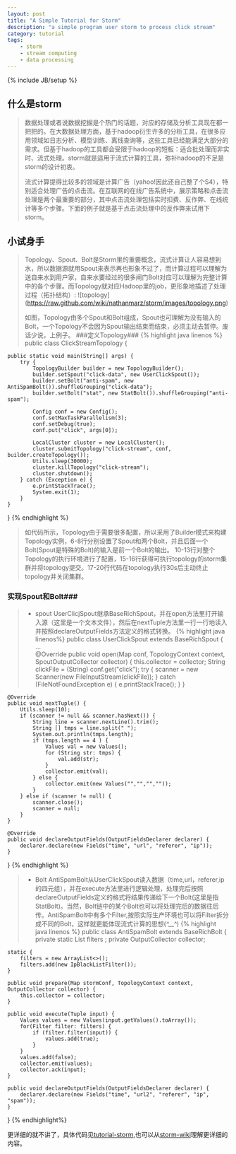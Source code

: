 ```yaml
---
layout: post
title: "A Simple Tutorial for Storm"
description: "a simple program user storm to process click stream"
category: tutorial 
tags: 
    - storm
    - stream computing
    - data processing 
---
```

{% include JB/setup %}
## 什么是storm ##
> 数据处理或者说数据挖掘是个热门的话题，对应的存储及分析工具现在都一把把的。在大数据处理方面，基于hadoop衍生许多的分析工具，在很多应用领域如日志分析、模型训练、离线查询等，这些工具已经能满足大部分的需求。但基于hadoop的工具都会受限于hadoop的短板：适合批处理而非实时、流式处理。storm就是适用于流式计算的工具，弥补hadoop的不足是storm的设计初衷。
>
>流式计算提得比较多的领域是计算广告（yahoo!因此还自己整了个S4），特别适合处理广告的点击流。在互联网的在线广告系统中，展示策略和点击流处理是两个最重要的部分，其中点击流处理包括实时扣费、反作弊、在线统计等多个步骤。下面的例子就是基于点击流处理中的反作弊来试用下storm。

## 小试身手 ##
>   Topology、Spout、Bolt是Storm里的重要概念，流式计算让人容易想到水，所以数据源就用Spout来表示再也形象不过了，而计算过程可以理解为送自来水到用户家，自来水要经过的很多闸门Bolt对应可以理解为完整计算中的各个步骤。而Topology就对应Hadoop里的job，更形象地描述了处理过程（拓扑结构）:
>   ![topology] (https://raw.github.com/wiki/nathanmarz/storm/images/topology.png)
>
>   如图，Topology由多个Spout和Bolt组成，Spout也可理解为没有输入的Bolt，一个Topology不会因为Spout输出结束而结束，必须主动去暂停。废话少说，上例子。
###定义Topology###
{% highlight java linenos %}
public class ClickStreamTopology {

    public static void main(String[] args) {
        try {
            TopologyBuilder builder = new TopologyBuilder();
            builder.setSpout("click-data", new UserClickSpout());
            builder.setBolt("anti-spam", new AntiSpamBolt()).shuffleGrouping("click-data");
            builder.setBolt("stat", new StatBolt()).shuffleGrouping("anti-spam");

            Config conf = new Config();
            conf.setMaxTaskParallelism(3);
            conf.setDebug(true);
            conf.put("click", args[0]);

            LocalCluster cluster = new LocalCluster();
            cluster.submitTopology("click-stream", conf, builder.createTopology());
            Utils.sleep(30000);
            cluster.killTopology("click-stream");
            cluster.shutdown();
        } catch (Exception e) {
            e.printStackTrace();
            System.exit(1);
        }
    }
}
{% endhighlight %}
>如代码所示，Topology由于需要很多配置，所以采用了Builder模式来构建Topology实例，6-8行分别设置了Spout和两个Bolt，并且后面一个Bolt(Spout是特殊的Bolt)的输入是前一个Bolt的输出。 10-13行对整个Topology的执行环境进行了配置，15-16行获得可执行topology的storm集群并将topology提交。17-20行代码在topology执行30s后主动终止topology并关闭集群。
### 实现Spout和Bolt###
> * spout
> UserClicjSpout继承BaseRichSpout，并在open方法里打开输入源（这里是一个文本文件），然后在nextTuple方法里一行一行地读入并按照declareOutputFields方法定义的格式转换。
{% highlight java linenos%}
public class UserClickSpout extends BaseRichSpout {
    ...    
    @Override
    public void open(Map conf, TopologyContext context, SpoutOutputCollector collector) {
        this.collector = collector;
        String clickFile = (String) conf.get("click");
        try {
            scanner = new Scanner(new FileInputStream(clickFile));
        } catch (FileNotFoundException e) {
            e.printStackTrace();
        }
    }

    @Override
    public void nextTuple() {
        Utils.sleep(10);
        if (scanner != null && scanner.hasNext()) {
            String line = scanner.nextLine().trim();
            String [] tmps = line.split(" ");
            System.out.println(tmps.length);
            if (tmps.length == 4 ) {
                Values val = new Values();
                for (String str: tmps) {
                    val.add(str);
                }
                collector.emit(val);
            } else {
                collector.emit(new Values("","","",""));
            }
        } else if (scanner != null) {
            scanner.close();
            scanner = null;
        }
    }

    @Override
    public void declareOutputFields(OutputFieldsDeclarer declarer) {
        declarer.declare(new Fields("time", "url", "referer", "ip"));
    }
}
{% endhighlight %}
> * Bolt
> AntiSpamBolt从UserClickSpout读入数据（time,url，referer,ip的四元组），并在execute方法里进行逻辑处理，处理完后按照declareOutputFields定义的格式将结果传递给下一个Bolt(这里是指StatBolt)。当然，Bolt链中的某个Bolt也可以将处理完后的数据往后传。AntiSpamBolt中有多个Filter,按照实际生产环境也可以将Filter拆分成不同的Bolt，这样就更能体现流式计算的思想(*^__^*) 
{% highlight java linenos %}
public class AntiSpamBolt extends BaseRichBolt {
    private static List<Filter> filters ;
    private OutputCollector collector;
    
    static {
        filters = new ArrayList<>();
        filters.add(new IpBlackListFilter());
    }

    public void prepare(Map stormConf, TopologyContext context, OutputCollector collector) {
        this.collector = collector;
    }

    public void execute(Tuple input) {
        Values values = new Values(input.getValues().toArray());
        for(Filter filter: filters) {
            if (filter.filter(input)) {
                values.add(true);
            }
        }
        values.add(false);
        collector.emit(values);
        collector.ack(input);
    }

    public void declareOutputFields(OutputFieldsDeclarer declarer) {
        declarer.declare(new Fields("time", "url2", "referer", "ip", "spam"));
    }
}
{% endhighlight%}

更详细的就不讲了，具体代码见[tutorial-storm](https://github.com/ivoryxiong/tutorial/tree/master/tutorial-storm),也可以从[storm-wiki](https://github.com/nathanmarz/storm/wiki)理解更详细的内容。
